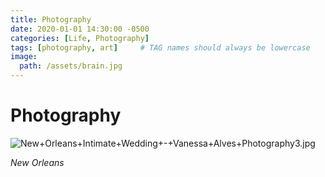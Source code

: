 ```yaml
---
title: Photography
date: 2020-01-01 14:30:00 -0500
categories: [Life, Photography]
tags: [photography, art]     # TAG names should always be lowercase
image:
  path: /assets/brain.jpg
---
```


# Photography


<img class="thumb-image loaded" data-src="https://images.squarespace-cdn.com/content/v1/637bc363896de64f51e0f158/1670015383016-NEE2UK4IA4YPTYWFMZY8/New%2BOrleans%2BIntimate%2BWedding%2B-%2BVanessa%2BAlves%2BPhotography3.jpg" data-image="https://images.squarespace-cdn.com/content/v1/637bc363896de64f51e0f158/1670015383016-NEE2UK4IA4YPTYWFMZY8/New%2BOrleans%2BIntimate%2BWedding%2B-%2BVanessa%2BAlves%2BPhotography3.jpg" data-image-dimensions="1500x1000" data-image-focal-point="0.5,0.5" data-load="false" data-image-id="638a699680744669417554c3" data-type="image" alt="New+Orleans+Intimate+Wedding+-+Vanessa+Alves+Photography3.jpg" data-image-resolution="1000w" src="https://images.squarespace-cdn.com/content/v1/637bc363896de64f51e0f158/1670015383016-NEE2UK4IA4YPTYWFMZY8/New%2BOrleans%2BIntimate%2BWedding%2B-%2BVanessa%2BAlves%2BPhotography3.jpg?format=1000w" style="">

_New Orleans_
